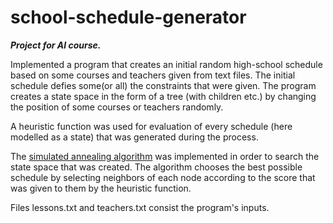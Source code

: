 # school-schedule-generator

***Project for AI course.***

Implemented a program that creates an initial random high-school schedule based on some courses and teachers given from text files. The initial schedule defies some(or all) the constraints that were given. The program creates a state space in the form of a tree (with children etc.) by changing the position of some courses or teachers randomly.

A heuristic function was used for evaluation of every schedule (here modelled as a state) that was generated during the process. 

The [simulated annealing algorithm](https://en.wikipedia.org/wiki/Simulated_annealing) was implemented in order to search the state space that was created. The algorithm chooses the best possible schedule by selecting neighbors of each node according to the score that was given to them by the heuristic function.

Files lessons.txt and teachers.txt consist the program's inputs.
